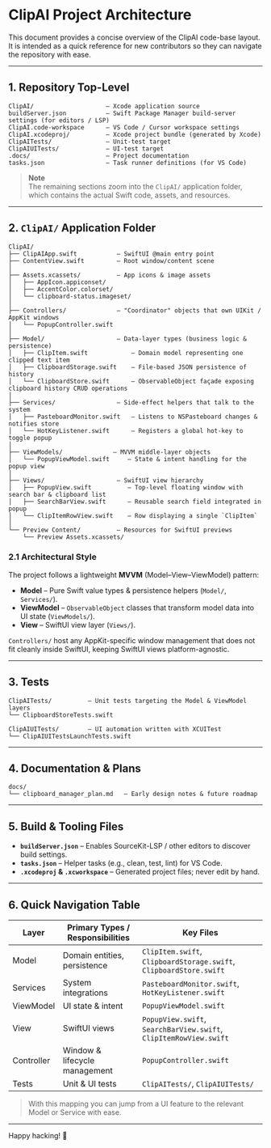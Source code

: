 # ClipAI Project Architecture

This document provides a concise overview of the ClipAI code-base layout.  It is intended as a quick reference for new contributors so they can navigate the repository with ease.

---

## 1. Repository Top-Level

```
ClipAI/                    – Xcode application source
buildServer.json           – Swift Package Manager build-server settings (for editors / LSP)
ClipAI.code-workspace      – VS Code / Cursor workspace settings
ClipAI.xcodeproj/          – Xcode project bundle (generated by Xcode)
ClipAITests/               – Unit-test target
ClipAIUITests/             – UI-test target
.docs/                     – Project documentation
tasks.json                 – Task runner definitions (for VS Code)
```

> **Note**  
> The remaining sections zoom into the `ClipAI/` application folder, which contains the actual Swift code, assets, and resources.

---

## 2. `ClipAI/` Application Folder

```
ClipAI/
├── ClipAIApp.swift           – SwiftUI @main entry point
├── ContentView.swift         – Root window/content scene
│
├── Assets.xcassets/          – App icons & image assets
│   ├── AppIcon.appiconset/
│   ├── AccentColor.colorset/
│   └── clipboard-status.imageset/
│
├── Controllers/              – "Coordinator" objects that own UIKit / AppKit windows
│   └── PopupController.swift
│
├── Model/                    – Data-layer types (business logic & persistence)
│   ├── ClipItem.swift            – Domain model representing one clipped text item
│   ├── ClipboardStorage.swift    – File-based JSON persistence of history
│   └── ClipboardStore.swift      – ObservableObject façade exposing clipboard history CRUD operations
│
├── Services/                 – Side-effect helpers that talk to the system
│   ├── PasteboardMonitor.swift   – Listens to NSPasteboard changes & notifies store
│   └── HotKeyListener.swift      – Registers a global hot-key to toggle popup
│
├── ViewModels/              – MVVM middle-layer objects
│   └── PopupViewModel.swift     – State & intent handling for the popup view
│
├── Views/                    – SwiftUI view hierarchy
│   ├── PopupView.swift          – Top-level floating window with search bar & clipboard list
│   ├── SearchBarView.swift      – Reusable search field integrated in popup
│   └── ClipItemRowView.swift    – Row displaying a single `ClipItem`
│
└── Preview Content/          – Resources for SwiftUI previews
    └── Preview Assets.xcassets/
```

### 2.1 Architectural Style

The project follows a lightweight **MVVM** (Model–View–ViewModel) pattern:

* **Model** – Pure Swift value types & persistence helpers (`Model/`, `Services/`).
* **ViewModel** – `ObservableObject` classes that transform model data into UI state (`ViewModels/`).
* **View** – SwiftUI view layer (`Views/`).

`Controllers/` host any AppKit-specific window management that does not fit cleanly inside SwiftUI, keeping SwiftUI views platform-agnostic.

---

## 3. Tests

```
ClipAITests/          – Unit tests targeting the Model & ViewModel layers
└── ClipboardStoreTests.swift

ClipAIUITests/        – UI automation written with XCUITest
└── ClipAIUITestsLaunchTests.swift
```

---

## 4. Documentation & Plans

```
docs/
└── clipboard_manager_plan.md   – Early design notes & future roadmap
```

---

## 5. Build & Tooling Files

* **`buildServer.json`** – Enables SourceKit-LSP / other editors to discover build settings.  
* **`tasks.json`** – Helper tasks (e.g., clean, test, lint) for VS Code.
* **`.xcodeproj` & `.xcworkspace`** – Generated project files; never edit by hand.

---

## 6. Quick Navigation Table

| Layer       | Primary Types / Responsibilities | Key Files |
|-------------|----------------------------------|-----------|
| Model       | Domain entities, persistence     | `ClipItem.swift`, `ClipboardStorage.swift`, `ClipboardStore.swift` |
| Services    | System integrations              | `PasteboardMonitor.swift`, `HotKeyListener.swift` |
| ViewModel   | UI state & intent                | `PopupViewModel.swift` |
| View        | SwiftUI views                    | `PopupView.swift`, `SearchBarView.swift`, `ClipItemRowView.swift` |
| Controller  | Window & lifecycle management    | `PopupController.swift` |
| Tests       | Unit & UI tests                  | `ClipAITests/`, `ClipAIUITests/` |

> With this mapping you can jump from a UI feature to the relevant Model or Service with ease.

---

Happy hacking!  🎉
